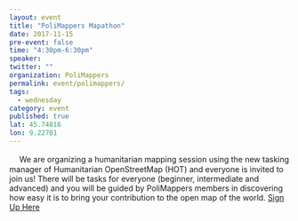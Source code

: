 ```yaml
---
layout: event 
title: "PoliMappers Mapathon"
date: 2017-11-15
pre-event: false
time: "4:30pm-6:30pm"
speaker:
twitter: ""
organization: PoliMappers
permalink: event/polimappers/
tags:
  - wednesday
category: event
published: true
lat: 45.74816
lon: 9.22701
---
```

　
We are organizing a humanitarian mapping session using the new tasking manager of Humanitarian OpenStreetMap (HOT) and everyone is invited to join us! There will be tasks for everyone (beginner, intermediate and advanced) and you will be guided by PoliMappers members in discovering how easy it is to bring your contribution to the open map of the world.
[Sign Up Here](https://www.eventbrite.it/e/biglietti-polimappers-in-openstreetmap-geoweek-39405297305)
